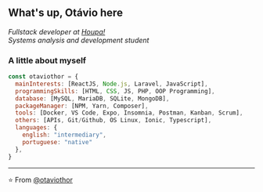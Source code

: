 <h2> What's up, Otávio here</h2>
<p>
  <em>
    Fullstack developer at <a href="http://www.houpa.app">Houpa!</a>
    <br />
    Systems analysis and development student 
  </em>
</p>

### A little about myself  

```javascript
const otaviothor = {
  mainInterests: [ReactJS, Node.js, Laravel, JavaScript],
  programmingSkills: [HTML, CSS, JS, PHP, OOP Programming],
  database: [MySQL, MariaDB, SQLite, MongoDB],
  packageManager: [NPM, Yarn, Composer],
  tools: [Docker, VS Code, Expo, Insomnia, Postman, Kanban, Scrum],
  others: [APIs, Git/Github, OS Linux, Ionic, Typescript],
  languages: {
    english: "intermediary",
    portuguese: "native"
  },
}
```
---

⭐️ From [@otaviothor](https://github.com/otaviothor)
